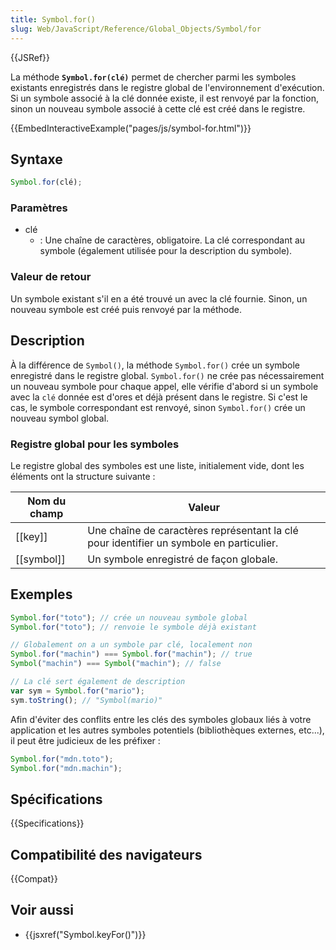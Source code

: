 ```yaml
---
title: Symbol.for()
slug: Web/JavaScript/Reference/Global_Objects/Symbol/for
---
```


{{JSRef}}

La méthode **`Symbol.for(clé)`** permet de chercher parmi les symboles existants enregistrés dans le registre global de l'environnement d'exécution. Si un symbole associé à la clé donnée existe, il est renvoyé par la fonction, sinon un nouveau symbole associé à cette clé est créé dans le registre.

{{EmbedInteractiveExample("pages/js/symbol-for.html")}}

## Syntaxe

```js
Symbol.for(clé);
```

### Paramètres

- clé
  - : Une chaîne de caractères, obligatoire. La clé correspondant au symbole (également utilisée pour la description du symbole).

### Valeur de retour

Un symbole existant s'il en a été trouvé un avec la clé fournie. Sinon, un nouveau symbole est créé puis renvoyé par la méthode.

## Description

À la différence de `Symbol()`, la méthode `Symbol.for()` crée un symbole enregistré dans le registre global. `Symbol.for()` ne crée pas nécessairement un nouveau symbole pour chaque appel, elle vérifie d'abord si un symbole avec la `clé` donnée est d'ores et déjà présent dans le registre. Si c'est le cas, le symbole correspondant est renvoyé, sinon `Symbol.for()` crée un nouveau symbol global.

### Registre global pour les symboles

Le registre global des symboles est une liste, initialement vide, dont les éléments ont la structure suivante :

| Nom du champ | Valeur                                                                                  |
| ------------ | --------------------------------------------------------------------------------------- |
| [[key]]      | Une chaîne de caractères représentant la clé pour identifier un symbole en particulier. |
| [[symbol]]   | Un symbole enregistré de façon globale.                                                 |

## Exemples

```js
Symbol.for("toto"); // crée un nouveau symbole global
Symbol.for("toto"); // renvoie le symbole déjà existant

// Globalement on a un symbole par clé, localement non
Symbol.for("machin") === Symbol.for("machin"); // true
Symbol("machin") === Symbol("machin"); // false

// La clé sert également de description
var sym = Symbol.for("mario");
sym.toString(); // "Symbol(mario)"
```

Afin d'éviter des conflits entre les clés des symboles globaux liés à votre application et les autres symboles potentiels (bibliothèques externes, etc...), il peut être judicieux de les préfixer :

```js
Symbol.for("mdn.toto");
Symbol.for("mdn.machin");
```

## Spécifications

{{Specifications}}

## Compatibilité des navigateurs

{{Compat}}

## Voir aussi

- {{jsxref("Symbol.keyFor()")}}
